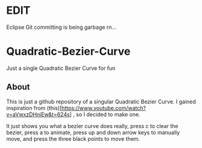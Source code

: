 # EDIT
Eclipse Git committing is being garbage rn...

# Quadratic-Bezier-Curve
Just a single Quadratic Bezier Curve for fun

## About

This is just a github repository of a singular Quadratic Bezier Curve. I gained inspiration from (this)[https://www.youtube.com/watch?v=aVwxzDHniEw&t=624s] , so I decided to make one.

It just shows you what a bezier curve does really, press c to clear the bezier, press a to animate, press up and down arrow keys to manually move, and press the three black points to move them.
